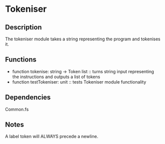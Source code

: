 # Tokeniser

## Description

The tokeniser module takes a string representing the program and tokenises it.

## Functions

* function tokenise: string -> Token list :: turns string input representing the instructions and outputs a list of tokens
* function testTokeniser: unit :: tests Tokeniser module functionality

## Dependencies

Common.fs

## Notes

A label token will ALWAYS precede a newline.
